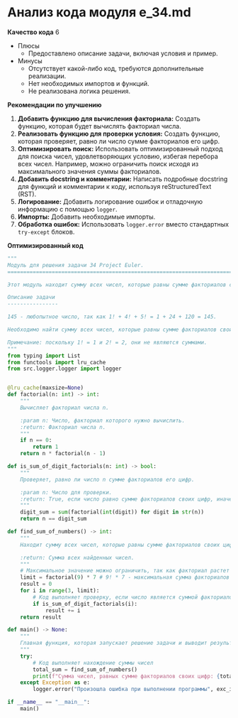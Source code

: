 # Анализ кода модуля e_34.md

**Качество кода**
6
- Плюсы
    - Предоставлено описание задачи, включая условия и пример.
- Минусы
    - Отсутствует какой-либо код, требуются дополнительные реализации.
    - Нет необходимых импортов и функций.
    - Не реализована логика решения.

**Рекомендации по улучшению**

1.  **Добавить функцию для вычисления факториала:** Создать функцию, которая будет вычислять факториал числа.
2.  **Реализовать функцию для проверки условия:** Создать функцию, которая проверяет, равно ли число сумме факториалов его цифр.
3.  **Оптимизировать поиск:** Использовать оптимизированный подход для поиска чисел, удовлетворяющих условию, избегая перебора всех чисел. Например, можно ограничить поиск исходя из максимального значения суммы факториалов.
4.  **Добавить docstring и комментарии:** Написать подробные docstring для функций и комментарии к коду, используя reStructuredText (RST).
5.  **Логирование:** Добавить логирование ошибок и отладочную информацию с помощью `logger`.
6.  **Импорты:** Добавить необходимые импорты.
7.  **Обработка ошибок:** Использовать `logger.error` вместо стандартных `try-except` блоков.

**Оптимизированный код**

```python
"""
Модуль для решения задачи 34 Project Euler.
=========================================================================================

Этот модуль находит сумму всех чисел, которые равны сумме факториалов своих цифр.

Описание задачи
----------------

145 - любопытное число, так как 1! + 4! + 5! = 1 + 24 + 120 = 145.

Необходимо найти сумму всех чисел, которые равны сумме факториалов своих цифр.

Примечание: поскольку 1! = 1 и 2! = 2, они не являются суммами.
"""
from typing import List
from functools import lru_cache
from src.logger.logger import logger


@lru_cache(maxsize=None)
def factorial(n: int) -> int:
    """
    Вычисляет факториал числа n.

    :param n: Число, факториал которого нужно вычислить.
    :return: Факториал числа n.
    """
    if n == 0:
        return 1
    return n * factorial(n - 1)

def is_sum_of_digit_factorials(n: int) -> bool:
    """
    Проверяет, равно ли число n сумме факториалов его цифр.

    :param n: Число для проверки.
    :return: True, если число равно сумме факториалов своих цифр, иначе False.
    """
    digit_sum = sum(factorial(int(digit)) for digit in str(n))
    return n == digit_sum

def find_sum_of_numbers() -> int:
    """
    Находит сумму всех чисел, которые равны сумме факториалов своих цифр.

    :return: Сумма всех найденных чисел.
    """
    # Максимальное значение можно ограничить, так как факториал растет очень быстро
    limit = factorial(9) * 7 # 9! * 7 - максимальная сумма факториалов для 7-значного числа
    result = 0
    for i in range(3, limit):
        # Код выполняет проверку, если число является суммой факториалов своих цифр
        if is_sum_of_digit_factorials(i):
            result += i
    return result

def main() -> None:
    """
    Главная функция, которая запускает решение задачи и выводит результат.
    """
    try:
        # Код выполняет нахождение суммы чисел
        total_sum = find_sum_of_numbers()
        print(f"Сумма чисел, равных сумме факториалов своих цифр: {total_sum}")
    except Exception as e:
        logger.error("Произошла ошибка при выполнении программы", exc_info=True)

if __name__ == "__main__":
    main()
```
